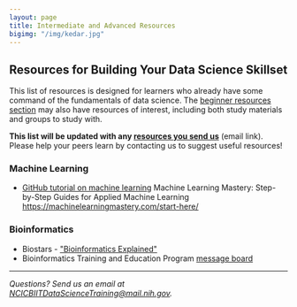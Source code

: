 ```yaml
---
layout: page
title: Intermediate and Advanced Resources 
bigimg: "/img/kedar.jpg"
---
```


## Resources for Building Your Data Science Skillset

This list of resources is designed for learners who already have some command of the fundamentals of data science.  The [beginner resources section](../beginner-resources) may also have resources of interest, including both study materials and groups to study with.

**This list will be updated with any [resources you send us](mailto:NCICBIITDataScienceTraining@mail.nih.gov)** (email link). Please help your peers learn by contacting us to suggest useful resources!

### Machine Learning

* [GitHub tutorial on machine learning](https://github.com/topics/machine-learning)
  Machine Learning Mastery: Step-by-Step Guides for Applied Machine Learning https://machinelearningmastery.com/start-here/

### Bioinformatics

* Biostars - ["Bioinformatics Explained"](https://www.biostars.org/)
* Bioinformatics Training and Education Program [message board](https://btep.ccr.cancer.gov/questions)



---
*Questions? Send us an email at [NCICBIITDataScienceTraining@mail.nih.gov](mailto:NCICBIITDataScienceTraining@mail.nih.gov).*
